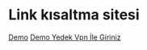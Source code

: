# Link kısaltma sitesi
[Demo](http://linko.tk "Script Demosu")
[Demo Yedek Vpn İle Giriniz](https://linkkisaltmademo.000webhostapp.com "Script Demosu Yedek")
